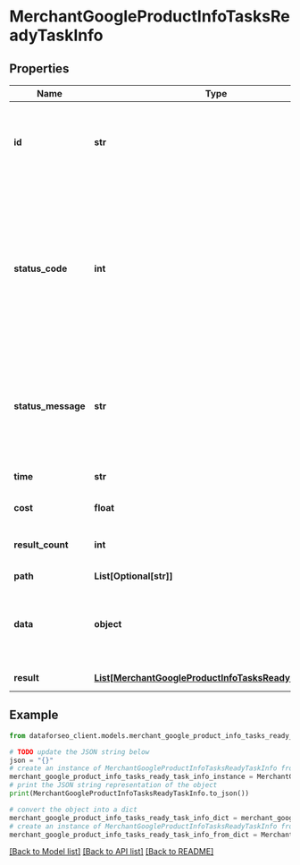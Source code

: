 # MerchantGoogleProductInfoTasksReadyTaskInfo


## Properties

Name | Type | Description | Notes
------------ | ------------- | ------------- | -------------
**id** | **str** | task identifier unique task identifier in our system in the UUID format | [optional] 
**status_code** | **int** | status code of the task generated by DataForSEO, can be within the following range: 10000-60000 you can find the full list of the response codes here | [optional] 
**status_message** | **str** | informational message of the task you can find the full list of general informational messages here | [optional] 
**time** | **str** | execution time, seconds | [optional] 
**cost** | **float** | total tasks cost, USD | [optional] 
**result_count** | **int** | number of elements in the result array | [optional] 
**path** | **List[Optional[str]]** | URL path | [optional] 
**data** | **object** | contains the same parameters that you specified in the POST request | [optional] 
**result** | [**List[MerchantGoogleProductInfoTasksReadyResultInfo]**](MerchantGoogleProductInfoTasksReadyResultInfo.md) | array of results | [optional] 

## Example

```python
from dataforseo_client.models.merchant_google_product_info_tasks_ready_task_info import MerchantGoogleProductInfoTasksReadyTaskInfo

# TODO update the JSON string below
json = "{}"
# create an instance of MerchantGoogleProductInfoTasksReadyTaskInfo from a JSON string
merchant_google_product_info_tasks_ready_task_info_instance = MerchantGoogleProductInfoTasksReadyTaskInfo.from_json(json)
# print the JSON string representation of the object
print(MerchantGoogleProductInfoTasksReadyTaskInfo.to_json())

# convert the object into a dict
merchant_google_product_info_tasks_ready_task_info_dict = merchant_google_product_info_tasks_ready_task_info_instance.to_dict()
# create an instance of MerchantGoogleProductInfoTasksReadyTaskInfo from a dict
merchant_google_product_info_tasks_ready_task_info_from_dict = MerchantGoogleProductInfoTasksReadyTaskInfo.from_dict(merchant_google_product_info_tasks_ready_task_info_dict)
```
[[Back to Model list]](../README.md#documentation-for-models) [[Back to API list]](../README.md#documentation-for-api-endpoints) [[Back to README]](../README.md)



